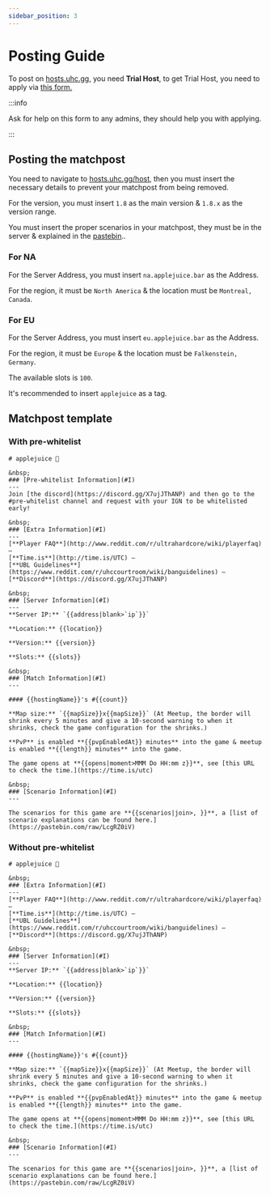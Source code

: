 ```yaml
---
sidebar_position: 3
---
```


# Posting Guide
To post on [hosts.uhc.gg](https://hosts.uhc.gg/host), you need **Trial Host**, to get Trial Host, you need to apply via [this form.](https://docs.google.com/forms/d/e/1FAIpQLScS5sBZBDOcL-5661MQljm2Lika40Q1qO51UmrTYHdy-lMZ_Q/viewform)

:::info 

Ask for help on this form to any admins, they should help you with applying.

:::

## Posting the matchpost
You need to navigate to [hosts.uhc.gg/host](https://hosts.uhc.gg/host), then you must insert the necessary details to prevent your matchpost from being removed.

For the version, you must insert `1.8` as the main version & `1.8.x` as the version range.

You must insert the proper scenarios in your matchpost, they must be in the server & explained in the [pastebin](https://pastebin.com/raw/LcgRZ0iV)..

### For NA

For the Server Address, you must insert `na.applejuice.bar` as the Address.

For the region, it must be `North America` & the location must be `Montreal, Canada`.

### For EU

For the Server Address, you must insert `eu.applejuice.bar` as the Address.

For the region, it must be `Europe` & the location must be `Falkenstein, Germany`.


The available slots is `100`.

It's recommended to insert `applejuice` as a tag.

## Matchpost template

### With pre-whitelist

```
# applejuice 🧃

&nbsp;
### [Pre-whitelist Information](#I)
---
Join [the discord](https://discord.gg/X7ujJThANP) and then go to the #pre-whitelist channel and request with your IGN to be whitelisted early!

&nbsp;
### [Extra Information](#I)
---
[**Player FAQ**](http://www.reddit.com/r/ultrahardcore/wiki/playerfaq) —
[**Time.is**](http://time.is/UTC) —
[**UBL Guidelines**](https://www.reddit.com/r/uhccourtroom/wiki/banguidelines) —
[**Discord**](https://discord.gg/X7ujJThANP)

&nbsp;
### [Server Information](#I)
---
**Server IP:** `{{address|blank>`ip`}}`

**Location:** {{location}}

**Version:** {{version}}

**Slots:** {{slots}}

&nbsp;
### [Match Information](#I)
---

#### {{hostingName}}'s #{{count}}

**Map size:** `{{mapSize}}x{{mapSize}}` (At Meetup, the border will shrink every 5 minutes and give a 10-second warning to when it shrinks, check the game configuration for the shrinks.)

**PvP** is enabled **{{pvpEnabledAt}} minutes** into the game & meetup is enabled **{{length}} minutes** into the game.

The game opens at **{{opens|moment>MMM Do HH:mm z}}**, see [this URL to check the time.](https://time.is/utc)

&nbsp;
### [Scenario Information](#I)
---

The scenarios for this game are **{{scenarios|join>, }}**, a [list of scenario explanations can be found here.](https://pastebin.com/raw/LcgRZ0iV)
```

### Without pre-whitelist

```
# applejuice 🧃

&nbsp;
### [Extra Information](#I)
---
[**Player FAQ**](http://www.reddit.com/r/ultrahardcore/wiki/playerfaq) —
[**Time.is**](http://time.is/UTC) —
[**UBL Guidelines**](https://www.reddit.com/r/uhccourtroom/wiki/banguidelines) —
[**Discord**](https://discord.gg/X7ujJThANP)

&nbsp;
### [Server Information](#I)
---
**Server IP:** `{{address|blank>`ip`}}`

**Location:** {{location}}

**Version:** {{version}}

**Slots:** {{slots}}

&nbsp;
### [Match Information](#I)
---

#### {{hostingName}}'s #{{count}}

**Map size:** `{{mapSize}}x{{mapSize}}` (At Meetup, the border will shrink every 5 minutes and give a 10-second warning to when it shrinks, check the game configuration for the shrinks.)

**PvP** is enabled **{{pvpEnabledAt}} minutes** into the game & meetup is enabled **{{length}} minutes** into the game.

The game opens at **{{opens|moment>MMM Do HH:mm z}}**, see [this URL to check the time.](https://time.is/utc)

&nbsp;
### [Scenario Information](#I)
---

The scenarios for this game are **{{scenarios|join>, }}**, a [list of scenario explanations can be found here.](https://pastebin.com/raw/LcgRZ0iV)
```